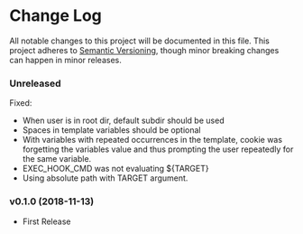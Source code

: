 # Change Log

All notable changes to this project will be documented in this file. This project adheres to
[Semantic Versioning](https://semver.org/), though minor breaking changes can happen in minor
releases.

### Unreleased

Fixed:

* When user is in root dir, default subdir should be used
* Spaces in template variables should be optional
* With variables with repeated occurrences in the template, cookie was
  forgetting the variables value and thus prompting the user repeatedly
  for the same variable.
* EXEC_HOOK_CMD was not evaluating ${TARGET}
* Using absolute path with TARGET argument.

### v0.1.0 (2018-11-13)

* First Release
